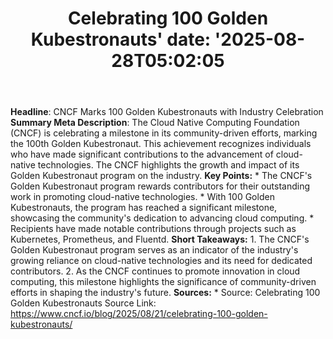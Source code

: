 ﻿---
title: "Celebrating 100 Golden Kubestronauts'
date: '2025-08-28T05:02:05"
category: "Markets"
summary: ""
slug: "celebrating 100 golden kubestronauts"
source_urls:
  - "https://www.cncf.io/blog/2025/08/21/celebrating-100-golden-kubestronauts/"
seo:
  title: "Celebrating 100 Golden Kubestronauts | Hash n Hedge'
  description: '"
  keywords: ["news", "markets", "brief"]
---
**Headline**: CNCF Marks 100 Golden Kubestronauts with Industry Celebration  **Summary Meta Description**: The Cloud Native Computing Foundation (CNCF) is celebrating a milestone in its community-driven efforts, marking the 100th Golden Kubestronaut. This achievement recognizes individuals who have made significant contributions to the advancement of cloud-native technologies. The CNCF highlights the growth and impact of its Golden Kubestronaut program on the industry.  **Key Points:**  * The CNCF's Golden Kubestronaut program rewards contributors for their outstanding work in promoting cloud-native technologies. * With 100 Golden Kubestronauts, the program has reached a significant milestone, showcasing the community's dedication to advancing cloud computing. * Recipients have made notable contributions through projects such as Kubernetes, Prometheus, and Fluentd.  **Short Takeaways:**  1. The CNCF's Golden Kubestronaut program serves as an indicator of the industry's growing reliance on cloud-native technologies and its need for dedicated contributors. 2. As the CNCF continues to promote innovation in cloud computing, this milestone highlights the significance of community-driven efforts in shaping the industry's future.  **Sources:**  * Source: Celebrating 100 Golden Kubestronauts Source Link: https://www.cncf.io/blog/2025/08/21/celebrating-100-golden-kubestronauts/ 
